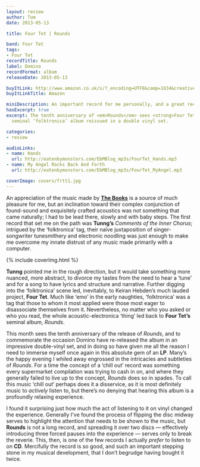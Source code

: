 ```yaml
---
layout: review
author: Tom
date: 2013-05-13

title: Four Tet | Rounds

band: Four Tet
tags:
- Four Tet
recordTitle: Rounds
label: Domino
recordFormat: album
releaseDate: 2013-05-13

buyItLink: http://www.amazon.co.uk/s/?_encoding=UTF8&camp=1634&creative=19450&field-keywords=four%20tet%20rounds&linkCode=ur2&tag=eatebymons-21&url=search-alias%3Daps
buyItLinkTitle: Amazon

miniDescription: An important record for me personally, and a great record in general. 
hasExcerpt: true
excerpt: The tenth anniversary of <em>Rounds</em> sees <strong>Four Tet’</strong>s
  seminal ‘folktronica’ album reissued in a double vinyl set.

categories:
- review

audioLinks:
- name: Hands
  url: http://eatenbymonsters.com/EbMBlog_mp3s/FourTet_Hands.mp3
- name: My Angel Rocks Back And Forth
  url: http://eatenbymonsters.com/EbMBlog_mp3s/FourTet_MyAngel.mp3

coverImage: covers/frtt1.jpg
---
```


An appreciation of the music made by [**The Books**](http://rcm-uk.amazon.co.uk/e/cm?lt1=_blank&bc1=000000&IS2=1&bg1=FFFFFF&fc1=000000&lc1=0000FF&t=eatebymons-21&o=2&p=8&l=as4&m=amazon&f=ifr&ref=ss_til&asins=B0007XMKXU) is a source of much pleasure for me, but an inclination toward their complex conjunction of found-sound and exquisitely crafted acoustics was not something that came naturally; I had to be lead there, slowly and with baby steps. The first record that set me on the path was **Tunng’s** *Comments of the Inner Chorus*; intrigued by the ‘folktronica’ tag, their naïve juxtaposition of singer-songwriter tunesmithery and electronic noodling was just enough to make me overcome my innate distrust of any music made primarily with a computer.

<div>{% include coverImg.html %}</div>

**Tunng** pointed me in the rough direction, but it would take something more nuanced, more abstract, to divorce my tastes from the need to hear a ‘tune’ and for a song to have lyrics and structure and narrative. Further digging into the ‘folktronica’ scene led, inevitably, to Keiran Hebden’s much lauded project, **Four Tet**. Much like ‘emo’ in the early naughties, ‘folktronica’ was a tag that those to whom it most applied were those most eager to disassociate themselves from it. Nevertheless, no matter who you asked or who you read, the whole acoustic-electronica ‘thing’ led back to **Four Tet’s** seminal album, *Rounds*.

This month sees the tenth anniversary of the release of *Rounds*, and to commemorate the occasion Domino have re-released the album in an impressive double-vinyl set, and in doing so have given me all the reason I need to immerse myself once again in this absolute gem of an **LP**. Many’s the happy evening I whiled away engrossed in the intricacies and subtleties of *Rounds*. For a time the concept of a ‘chill out’ record was something every supermarket compilation was trying to cash in on, and where they generally failed to live up to the concept, *Rounds* does so in spades. To call this music ‘chill out’ perhaps does it a disservice, as it is most definitely music to _actively_ listen to, but there’s no denying that hearing this album is a profoundly relaxing experience.

I found it surprising just how much the act of listening to it on vinyl changed the experience. Generally I've found the process of flipping the disc midway serves to highlight the attention that needs to be shown to the music, but **Rounds** is not a long record, and spreading it over two discs — effectively introducing three forced pauses into the experience — serves only to break the reverie. This, then, is one of the few records I actually _prefer_ to listen to on **CD**. Mercifully the record is so good, and such an important stepping stone in my musical development, that I don’t begrudge having bought it twice.
